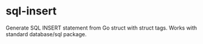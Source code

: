 # sql-insert
Generate SQL INSERT statement from Go struct with struct tags. Works with standard database/sql package.
